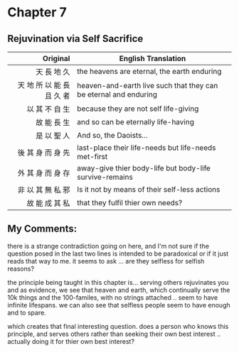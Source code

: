 # Chapter 7
## Rejuvination via Self Sacrifice

| Original | English Translation |
| -: | -- |
| 天 長 地 久 | the heavens are eternal, the earth enduring |
| 天 地 所 以 能 長 且 久 者 | heaven-and-earth live such that they can be eternal and enduring |
| 以 其 不 自 生 | because they are not self life-giving |
| 故 能 長 生 | and so can be eternally life-having |
| 是 以 聖 人 | And so, the Daoists... |
| 後 其 身 而 身 先 | last-place their life-needs but life-needs met-first |
| 外 其 身 而 身 存 | away-give thier body-life but body-life survive-remains |
| 非 以 其 無 私 邪 | Is it not by means of their self-less actions |
| 故 能 成 其 私 | that they fulfil thier own needs? |


## My Comments:
there is a strange contradiction going on here, and I'm not sure if the question posed in the last two lines is intended to be paradoxical or if it just reads that way to me.
it seems to ask ... are they selfless for selfish reasons?

the principle being taught in this chapter is...
serving others rejuvinates you
and as evidence, we see that heaven and earth, which continually serve the 10k things and the 100-familes, with no strings attached .. seem to have infinite lifespans.
we can also see that selfless people seem to have enough and to spare.

which creates that final interesting question.
does a person who knows this principle, and serves others rather than seeking their own best interest .. actually doing it for thier own best interest?
